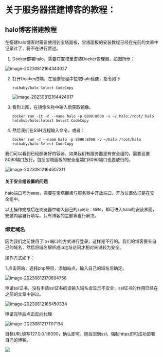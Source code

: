 # 关于服务器搭建博客的教程：

## halo博客搭建教程

在搭建halo博客时需要使用到宝塔面板，宝塔面板的安装教程已经在先前的文章中记录过了，将不在进行赘述。

1. Docker部署halo，需要在宝塔里安装Docker管理器，如图所示：

![image-20230812164340027](https://s2.loli.net/2023/08/12/eJOL2mu8TcqIa7H.png)

2. 打开Docker终端，在镜像管理中拉取halo镜像，指令如下

   ```
   ruibaby/halo Select CodeCopy
   ```

   ![image-20230812164424917](https://s2.loli.net/2023/08/12/b3dI1CXfBTeYvVu.png)

3. 看到上图，在镜像名称中输入后获取镜像。

   ```
   docker run -it -d --name halo -p 8090:8090 -v ~/.halo:/root/.halo halohub/halo:latest Select CodeCopy
   ```

4. 然后我们在SSH远程输入命令。或者：

   ```
   docker run -d --name halo -p 8090:8090 -v ~/halo:/root/halo ruibaby/halo Select CodeCopy
   ```

我们可以看到已经部署好的容器。如果我们有服务器是有安全组的，需要设置8090端口放行。包括宝塔面板的安全组端口8090端口也要放行的。

![image-20230812164607311](https://s2.loli.net/2023/08/12/VmRBFhwNDUQMEu7.png)

#### 关于安全组设置的问题

halo端口号为`8090`，需要在宝塔面板与服务器中开放端口，开放位置依旧是在安全组中。

以上操作完成后在浏览器中输入自己的`ip地址：8090`，即可进入halo的安装界面，安装内容自行填写。只有博客的主题等自行解决。

### 绑定域名

因为我们之前使用了ip+端口的方式进行登录，这样是不行的。我们的博客要有自己的域名，然后将域名解析成ip地址访问才相对来说较为安全。

操作方式如下：

1.点击网站，选择php项目，添加站点，输入自己的域名后确定。

![image-20230812170604758](https://s2.loli.net/2023/08/12/uHXqsb8BJWQfvAo.png)

申请ssi证书，没有申请ssl证书的话输入域名会显示不安全，ssl证书的作用已经在之前的文章中讲过。

![image-20230812165450334](https://s2.loli.net/2023/08/12/ZPHsJqYSr4E9gKe.png)

申请完毕后点击反向代理

![image-20230812171117194](https://s2.loli.net/2023/08/12/yhNWrdUVlHfIq7D.png)

目标URL填写127.0.0.1:8090，确认即可。随后回到ssl，强制https即可成功部署自己的博客。

![](https://s2.loli.net/2023/08/12/yhNWrdUVlHfIq7D.png)
